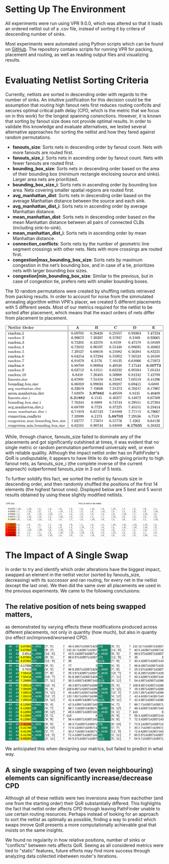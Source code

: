 # Setting Up The Environment
All experiments were run using VPR 9.0.0, which was altered so that it loads an ordered netlist out of a .csv file, instead of sorting it by critera of descending number of sinks.

Most experiments were automated using Python scripts which can be found on [GitHub](https://github.com/lkuresevic/orderfinder-for-pathfinder/). The repository contains scripts for running VPR for packing, placement and routing, as well as reading output files and visualizing results.

# Evaluating Netlist Sorting Criteria
Currently, netlists are sorted in descending order with regards to the number of sinks. An intuitive justification for this decision could be the assumption that routing high fanout nets first reduces routing conflcits and secures optimal critical path delay (CPD, which is the metric that we focus on in this work) for the longest spanning conenctions. However, it is known that sorting by fanout size does not provide optimal results.
In order to validate this knowledge and evaluate alternatives, we tested several alternative approaches for sorting the netlist and how they fared against random permutations.

* **fanouts_size**: Sorts nets in descending order by fanout count. Nets with more fanouts are routed first.
* **fanouts_size_i**: Sorts nets in ascending order by fanout count. Nets with fewer fanouts are routed first.
* **bounding_box_size**: Sorts nets in descending order based on the area of their bounding box (minimum rectangle enclosing source and sinks). Larger area nets are prioritized.
* **bounding_box_size_i**: Sorts nets in ascending order by bounding box area. Nets covering smaller spatial regions are routed first.
* **avg_manhattan_dist**: Sorts nets in descending order based on the average Manhattan distance between the source and each sink. 
* **avg_manhattan_dist_i**: Sorts nets in ascending order by average Manhattan distance.
* **mean_manhattan_dist**: Sorts nets in descending order based on the mean Manhattan distance between all pairs of connected CLBs (including sink-to-sink).
* **mean_manhattan_dist_i**: Sorts nets in ascending order by mean Manhattan distance.
* **connection_conflicts**: Sorts nets by the number of geometric line segment crossings with other nets. Nets with more crossings are routed first.
* **congestion|max_bounding_box_size**: Sorts nets by maximum congestion in the net’s bounding box, and in case of a tie, prioritizes nets with larger bounding box sizes.
* **congestion|min_bounding_box_size**: Similar to the previous, but in case of congestion tie, prefers nets with smaller bounding boxes. 

The 10 random permutations were created by shuffling netlists retrieved from packing results. In order to account for noise from the simmulated annealing algorithm within VPR's placer, we created 5 different placements with 5 different seeds. 
Most of our metrics required for the netlist to be sorted after placement, which means that the exact orders of nets differ from placement to placement.

![Table 1](https://github.com/lkuresevic/orderfinder-for-pathfinder/blob/main/table_1.png)

While, through chance, fanouts\_size failed to dominate any of the placements and got significantly outshined at times, it was evident that no single metric or random permutation performed universaly well, or even with reliable quallity.
Although the impact netlist order has on PathFinder's QoR is undisputable, it appears to have little to do with giving priority to high fanout nets, as fanouts_size_i (the complete inverse of the current approach) outperformed fanouts_size in 3 out of 5 tests.

To further solidify this fact, we sorted the netlist by fanouts size in descending order, and then randomly shuffled the positions of the first 14 elements (the highest fanout ones). Displayed below are 5 best and 5 worst results obtained by using these slightly modified netlists.

![Table 2](https://github.com/lkuresevic/orderfinder-for-pathfinder/blob/main/table_2.png)

# The Impact of A Single Swap
In order to try and identify which order alterations have the biggest impact, swapped an element in the netlist vector (sorted by fanouts_size, decreasing) with its successor and ran routing, for every net in the netlist (except the last one). We then did the same over all placements we used in the previous experiments.
We came to the following conclusions:

## The relative position of nets being swapped matters,
as demonstrated by varying effects these modifications produced across different placements, not only in quantity (how much), but also in quantiy (no effect on/improved/worsened CPD).

![A](https://github.com/lkuresevic/orderfinder-for-pathfinder/blob/main/table_A.png)
![B](https://github.com/lkuresevic/orderfinder-for-pathfinder/blob/main/table_B.png)
![C](https://github.com/lkuresevic/orderfinder-for-pathfinder/blob/main/table_C.png)
![D](https://github.com/lkuresevic/orderfinder-for-pathfinder/blob/main/table_D.png)
![E](https://github.com/lkuresevic/orderfinder-for-pathfinder/blob/main/table_E.png)

We anticipated this when designing our matrics, but failed to predict in what way.

## A single swapping of two (even neighbouring) elements can significantly increase/decrease CPD 
Although all of these netlists were two inversions away from eachother (and one from the starting order) their QoR substantially differed. This highlights the fact that netlist order affects CPD through leaving PathFinder unable to use certain routing resources. Perhaps instead of looking for an approach to sort the netlist as optimally as possible, finding a way to predict which swaps imrove QoR presents a more computationally achievable goal that insists on the same insights.

We found no regularity in how relative positions, number of sinks or "conflicts" between nets affects QoR. Seeing as all considered metrics were tied to "static" features, future efforts may find more success through analyzing data collected inbetween router's iterations. 

